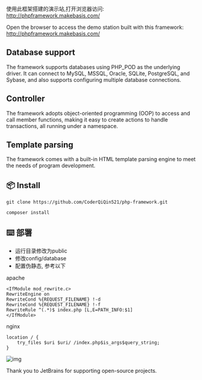 使用此框架搭建的演示站,打开浏览器访问: http://phpframework.makebasis.com/

Open the browser to access the demo station built with this framework: http://phpframework.makebasis.com/

## Database support
The framework supports databases using PHP_POD as the underlying driver. It can connect to MySQL, MSSQL, Oracle, SQLite, PostgreSQL, and Sybase, and also supports configuring multiple database connections.

## Controller
The framework adopts object-oriented programming (OOP) to access and call member functions, making it easy to create actions to handle transactions, all running under a namespace.

## Template parsing
The framework comes with a built-in HTML template parsing engine to meet the needs of program development.

## 📦 Install
```apacheconf
git clone https://github.com/CoderQiQin521/php-framework.git
```
```apacheconf
composer install
```

## ⌨️ 部署
- 运行目录修改为public
- 修改config/database
- 配置伪静态, 参考以下

apache
```
<IfModule mod_rewrite.c>
RewriteEngine on
RewriteCond %{REQUEST_FILENAME} !-d
RewriteCond %{REQUEST_FILENAME} !-f
RewriteRule ^(.*)$ index.php [L,E=PATH_INFO:$1]
</IfModule>
```

nginx
```apacheconf
location / {  
	try_files $uri $uri/ /index.php$is_args$query_string;  
}  
```
![img](http://phpframework.makebasis.com/img/jb_beam.png)


Thank you to JetBrains for supporting open-source projects.
